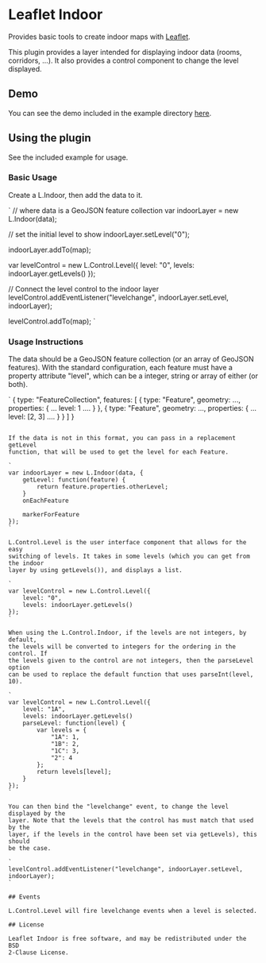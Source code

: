 Leaflet Indoor
=====================

Provides basic tools to create indoor maps with
[Leaflet](http://leafletjs.com).

This plugin provides a layer intended for displaying indoor data (rooms,
corridors, ...). It also provides a control component to change the level
displayed.

## Demo

You can see the demo included in the example directory
[here](http://cbaines.github.io/leaflet-indoor/examples/).

## Using the plugin

See the included example for usage.

### Basic Usage

Create a L.Indoor, then add the data to it.

`
// where data is a GeoJSON feature collection
var indoorLayer = new L.Indoor(data);

// set the initial level to show
indoorLayer.setLevel("0");

indoorLayer.addTo(map);

var levelControl = new L.Control.Level({
    level: "0",
    levels: indoorLayer.getLevels()
});

// Connect the level control to the indoor layer
levelControl.addEventListener("levelchange", indoorLayer.setLevel, indoorLayer);

levelControl.addTo(map);
`

### Usage Instructions

The data should be a GeoJSON feature collection (or an array of GeoJSON
features). With the standard configuration, each feature must have a property
attribute "level", which can be a integer, string or array of either (or both).

`
{
    type: "FeatureCollection",
    features: [
        {
            type: "Feature",
            geometry: ...,
            properties: {
                ...
                level: 1
                ....
            }
        },
        {
            type: "Feature",
            geometry: ...,
            properties: {
                ...
                level: [2, 3]
                ....
            }
        }
    ]
}
```

If the data is not in this format, you can pass in a replacement getLevel
function, that will be used to get the level for each Feature.

`
var indoorLayer = new L.Indoor(data, {
    getLevel: function(feature) {
        return feature.properties.otherLevel;
    }
    onEachFeature

    markerForFeature
});
`

L.Control.Level is the user interface component that allows for the easy
switching of levels. It takes in some levels (which you can get from the indoor
layer by using getLevels()), and displays a list.

`
var levelControl = new L.Control.Level({
    level: "0",
    levels: indoorLayer.getLevels()
});
`

When using the L.Control.Indoor, if the levels are not integers, by default,
the levels will be converted to integers for the ordering in the control. If
the levels given to the control are not integers, then the parseLevel option
can be used to replace the default function that uses parseInt(level, 10).

`
var levelControl = new L.Control.Level({
    level: "1A",
    levels: indoorLayer.getLevels()
    parseLevel: function(level) {
        var levels = {
            "1A": 1,
            "1B": 2,
            "1C": 3,
            "2": 4
        };
        return levels[level];
    }
});
`

You can then bind the "levelchange" event, to change the level displayed by the
layer. Note that the levels that the control has must match that used by the
layer, if the levels in the control have been set via getLevels), this should
be the case.

`
levelControl.addEventListener("levelchange", indoorLayer.setLevel, indoorLayer);
`

## Events

L.Control.Level will fire levelchange events when a level is selected.

## License

Leaflet Indoor is free software, and may be redistributed under the BSD
2-Clause License.
